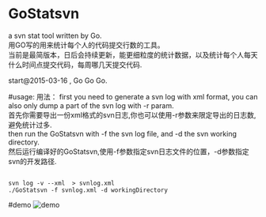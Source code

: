 # GoStatsvn
a svn stat tool written by Go.  
用GO写的用来统计每个人的代码提交行数的工具。  
当前是最简版本，日后会持续更新，能更细粒度的统计数据，以及统计每个人每天什么时间点提交代码，每周哪几天提交代码.  

start@2015-03-16 , Go Go Go.


#usage:
用法：
first you need to generate a svn log with xml format, you can also only dump a part of the svn log with -r param.  
首先你需要导出一份xml格式的svn日志,你也可以使用-r参数来限定导出的日志数,避免统计过多.  
then run the GoStatsvn with -f the svn log file, and -d the svn working directory.  
然后运行编译好的GoStatsvn,使用-f参数指定svn日志文件的位置，-d参数指定svn的开发路径.  
<pre><code>
svn log -v --xml  > svnlog.xml
./GoStatsvn -f svnlog.xml -d workingDirectory
</code></pre>

#demo
![demo](http://p3.qhimg.com/d/inn/72054cab/GoStatsvn-stat-result.png "a GoStatsvn result demo")
